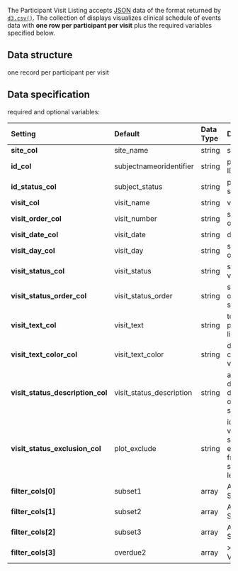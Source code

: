 The Participant Visit Listing accepts [JSON](https://en.wikipedia.org/wiki/JSON) data of the format returned by [`d3.csv()`](https://github.com/d3/d3-3.x-api-reference/blob/master/CSV.md). The collection of displays visualizes clinical schedule of events data with **one row per participant per visit** plus the required variables specified below.

## Data structure
one record per participant per visit

## Data specification
required and optional variables:

| Setting | Default | Data Type | Description | Required? |
|:--------|:--------|:----------|:------------|:---------:|
|**site_col**|site_name|string|site|**Y**|
|**id_col**|subjectnameoridentifier|string|participant ID|**Y**|
|**id_status_col**|subject_status|string|participant status|**Y**|
|**visit_col**|visit_name|string|visit|**Y**|
|**visit_order_col**|visit_number|string|sort order of visit||
|**visit_date_col**|visit_date|string|date of visit|**Y**|
|**visit_day_col**|visit_day|string|study day of visit|**Y**|
|**visit_status_col**|visit_status|string|status of visit|**Y**|
|**visit_status_order_col**|visit_status_order|string|sort order of visit status||
|**visit_text_col**|visit_text|string|text to be printed in listing cells||
|**visit_text_color_col**|visit_text_color|string|desired color of visit status||
|**visit_status_description_col**|visit_status_description|string|a more detailed description of the visit status||
|**visit_status_exclusion_col**|plot_exclude|string|identifies visit statuses to exclude from visit status legend||
|**filter_cols[0]**|subset1|array|Analysis Subset 1||
|**filter_cols[1]**|subset2|array|Analysis Subset 2||
|**filter_cols[2]**|subset3|array|Analysis Subset 3||
|**filter_cols[3]**|overdue2|array|>1 Overdue Visits||